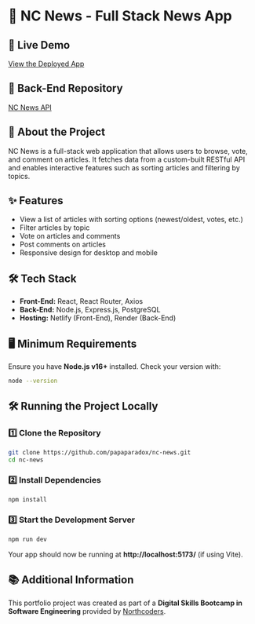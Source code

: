 # 📰 NC News - Full Stack News App

## 🚀 Live Demo

[View the Deployed App](https://ncnewsfrontend.netlify.app/)

## 📡 Back-End Repository

[NC News API](https://github.com/papaparadox/Seeding-NCNews)

## 📌 About the Project

NC News is a full-stack web application that allows users to browse, vote, and comment on articles. It fetches data from a custom-built RESTful API and enables interactive features such as sorting articles and filtering by topics.

## ✨ Features

- View a list of articles with sorting options (newest/oldest, votes, etc.)
- Filter articles by topic
- Vote on articles and comments
- Post comments on articles
- Responsive design for desktop and mobile

## 🛠️ Tech Stack

- **Front-End:** React, React Router, Axios
- **Back-End:** Node.js, Express.js, PostgreSQL
- **Hosting:** Netlify (Front-End), Render (Back-End)

## 🖥️ Minimum Requirements

Ensure you have **Node.js v16+** installed. Check your version with:

```sh
node --version
```

## 🛠️ Running the Project Locally

### 1️⃣ Clone the Repository

```sh
git clone https://github.com/papaparadox/nc-news.git
cd nc-news
```

### 2️⃣ Install Dependencies

```sh
npm install
```

### 3️⃣ Start the Development Server

```sh
npm run dev
```

Your app should now be running at **http://localhost:5173/** (if using Vite).

## 📚 Additional Information

This portfolio project was created as part of a **Digital Skills Bootcamp in Software Engineering** provided by [Northcoders](https://northcoders.com/).
